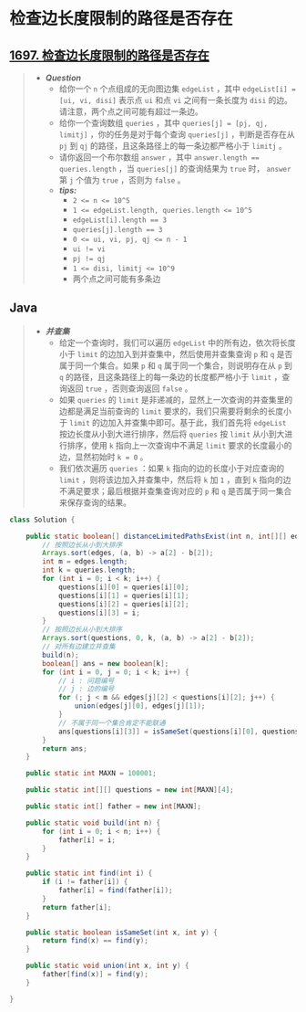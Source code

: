 # 检查边长度限制的路径是否存在

## [1697. 检查边长度限制的路径是否存在](https://leetcode.cn/problems/checking-existence-of-edge-length-limited-paths/)

> - ***Question***
>   - 给你一个 `n` 个点组成的无向图边集 `edgeList` ，其中 `edgeList[i] = [ui, vi, disi]` 表示点 `ui` 和点 `vi` 之间有一条长度为 `disi` 的边。请注意，两个点之间可能有超过一条边。
>   - 给你一个查询数组 `queries` ，其中 `queries[j] = [pj, qj, limitj]` ，你的任务是对于每个查询 `queries[j]` ，判断是否存在从 `pj` 到 `qj` 的路径，且这条路径上的每一条边都严格小于 `limitj` 。
>   - 请你返回一个布尔数组 `answer` ，其中 `answer.length == queries.length` ，当 `queries[j]` 的查询结果为 `true` 时， `answer` 第 `j` 个值为 `true` ，否则为 `false` 。
>   - ***tips:***
>     - `2 <= n <= 10^5`
>     - `1 <= edgeList.length, queries.length <= 10^5`
>     - `edgeList[i].length == 3`
>     - `queries[j].length == 3`
>     - `0 <= ui, vi, pj, qj <= n - 1`
>     - `ui != vi`
>     - `pj != qj`
>     - `1 <= disi, limitj <= 10^9`
>     - 两个点之间可能有多条边

## Java

> - ***并查集***
>   - 给定一个查询时，我们可以遍历 `edgeList` 中的所有边，依次将长度小于 `limit` 的边加入到并查集中，然后使用并查集查询 `p` 和 `q` 是否属于同一个集合。如果 `p` 和 `q` 属于同一个集合，则说明存在从 `p` 到 `q` 的路径，且这条路径上的每一条边的长度都严格小于 `limit` ，查询返回 `true` ，否则查询返回 `false` 。
>   - 如果 `queries` 的 `limit` 是非递减的，显然上一次查询的并查集里的边都是满足当前查询的 `limit` 要求的，我们只需要将剩余的长度小于 `limit` 的边加入并查集中即可。基于此，我们首先将 `edgeList` 按边长度从小到大进行排序，然后将 `queries` 按 `limit` 从小到大进行排序，使用 `k` 指向上一次查询中不满足 `limit` 要求的长度最小的边，显然初始时 `k = 0` 。
>   - 我们依次遍历 `queries` ：如果 `k` 指向的边的长度小于对应查询的 `limit` ，则将该边加入并查集中，然后将 `k` 加 `1` ，直到 `k` 指向的边不满足要求；最后根据并查集查询对应的 `p` 和 `q` 是否属于同一集合来保存查询的结果。

```java
class Solution {

    public static boolean[] distanceLimitedPathsExist(int n, int[][] edges, int[][] queries) {
        // 按照边长从小到大排序
        Arrays.sort(edges, (a, b) -> a[2] - b[2]);
        int m = edges.length;
        int k = queries.length;
        for (int i = 0; i < k; i++) {
            questions[i][0] = queries[i][0];
            questions[i][1] = queries[i][1];
            questions[i][2] = queries[i][2];
            questions[i][3] = i;
        }
        // 按照边长从小到大排序
        Arrays.sort(questions, 0, k, (a, b) -> a[2] - b[2]);
        // 对所有边建立并查集
        build(n);
        boolean[] ans = new boolean[k];
        for (int i = 0, j = 0; i < k; i++) {
            // i : 问题编号
            // j : 边的编号
            for (; j < m && edges[j][2] < questions[i][2]; j++) {
                union(edges[j][0], edges[j][1]);
            }
            // 不属于同一个集合肯定不能联通
            ans[questions[i][3]] = isSameSet(questions[i][0], questions[i][1]);
        }
        return ans;
    }

    public static int MAXN = 100001;

    public static int[][] questions = new int[MAXN][4];

    public static int[] father = new int[MAXN];

    public static void build(int n) {
        for (int i = 0; i < n; i++) {
            father[i] = i;
        }
    }

    public static int find(int i) {
        if (i != father[i]) {
            father[i] = find(father[i]);
        }
        return father[i];
    }

    public static boolean isSameSet(int x, int y) {
        return find(x) == find(y);
    }

    public static void union(int x, int y) {
        father[find(x)] = find(y);
    }

}
```
